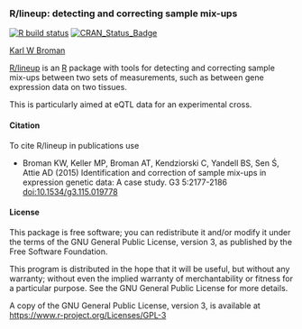 ### R/lineup: detecting and correcting sample mix-ups

[![R build status](https://github.com/kbroman/lineup/workflows/R-CMD-check/badge.svg)](https://github.com/kbroman/lineup/actions)
[![CRAN_Status_Badge](https://www.r-pkg.org/badges/version/lineup)](https://cran.r-project.org/package=lineup)

[Karl W Broman](https://kbroman.org)

[R/lineup](https://github.com/kbroman/lineup) is an
[R](https://www.r-project.org) package with tools for detecting and
correcting sample mix-ups between two sets of measurements, such as
between gene expression data on two tissues.

This is particularly aimed at eQTL data for an experimental cross.

#### Citation

To cite R/lineup in publications use

- Broman KW, Keller MP, Broman AT, Kendziorski C, Yandell BS, Sen Ś,
  Attie AD (2015) Identification and correction of
  sample mix-ups in expression genetic data: A case study.
  G3 5:2177-2186
  [doi:10.1534/g3.115.019778](https://doi.org/10.1534/g3.115.019778)

#### License

This package is free software; you can redistribute it and/or modify it
under the terms of the GNU General Public License, version 3, as
published by the Free Software Foundation.

This program is distributed in the hope that it will be useful, but
without any warranty; without even the implied warranty of
merchantability or fitness for a particular purpose.  See the GNU
General Public License for more details.

A copy of the GNU General Public License, version 3, is available at
<https://www.r-project.org/Licenses/GPL-3>

